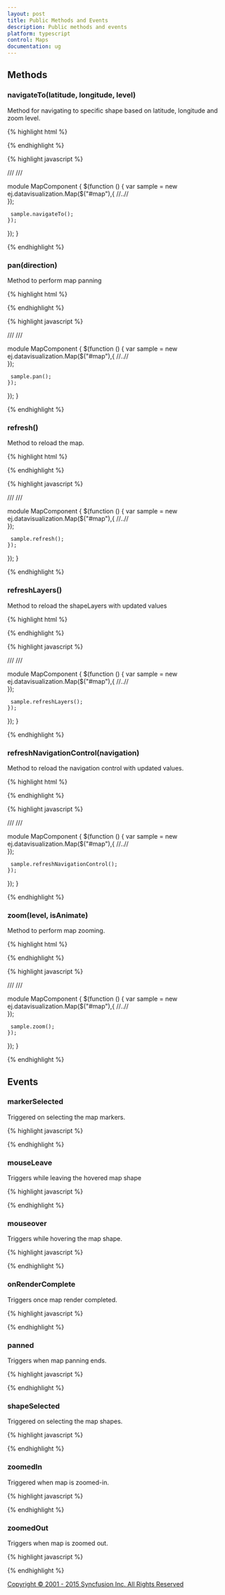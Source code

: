 ```yaml
---
layout: post
title: Public Methods and Events
description: Public methods and events
platform: typescript
control: Maps
documentation: ug
---
```



## Methods

### navigateTo(latitude, longitude, level)


Method for navigating to specific shape based on latitude, longitude and zoom level.




{% highlight html %}
 
<div id="map"></div> 

{% endhighlight %}


{% highlight javascript %}

/// <reference path="tsfiles/jquery.d.ts" />
/// <reference path="tsfiles/ej.web.all.d.ts" />

module MapComponent {
    $(function () {
        var sample = new ej.datavisualization.Map($("#map"),{
        //..//   
        });
 
     sample.navigateTo(); 
    });
});
}

{% endhighlight %}



### pan(direction)


Method to perform map panning



{% highlight html %}
 
<div id="map"></div> 

{% endhighlight %}


{% highlight javascript %}

/// <reference path="tsfiles/jquery.d.ts" />
/// <reference path="tsfiles/ej.web.all.d.ts" />

module MapComponent {
    $(function () {
        var sample = new ej.datavisualization.Map($("#map"),{
        //..//   
        });
 
     sample.pan(); 
    });
});
}

{% endhighlight %}



### refresh()


Method to reload the map.




{% highlight html %}
 
<div id="map"></div> 

{% endhighlight %}


{% highlight javascript %}

/// <reference path="tsfiles/jquery.d.ts" />
/// <reference path="tsfiles/ej.web.all.d.ts" />

module MapComponent {
    $(function () {
        var sample = new ej.datavisualization.Map($("#map"),{
        //..//   
        });
 
     sample.refresh(); 
    });
});
}

{% endhighlight %}



### refreshLayers()


Method to reload the shapeLayers with updated values




{% highlight html %}
 
<div id="map"></div> 

{% endhighlight %}


{% highlight javascript %}

/// <reference path="tsfiles/jquery.d.ts" />
/// <reference path="tsfiles/ej.web.all.d.ts" />

module MapComponent {
    $(function () {
        var sample = new ej.datavisualization.Map($("#map"),{
        //..//   
        });
 
     sample.refreshLayers(); 
    });
});
}

{% endhighlight %}



### refreshNavigationControl(navigation)


Method to reload the navigation control with updated values.




{% highlight html %}
 
<div id="map"></div> 

{% endhighlight %}


{% highlight javascript %}

/// <reference path="tsfiles/jquery.d.ts" />
/// <reference path="tsfiles/ej.web.all.d.ts" />

module MapComponent {
    $(function () {
        var sample = new ej.datavisualization.Map($("#map"),{
        //..//   
        });
 
     sample.refreshNavigationControl(); 
    });
});
}

{% endhighlight %}



### zoom(level, isAnimate)


Method to perform map zooming.




{% highlight html %}
 
<div id="map"></div> 

{% endhighlight %}


{% highlight javascript %}

/// <reference path="tsfiles/jquery.d.ts" />
/// <reference path="tsfiles/ej.web.all.d.ts" />

module MapComponent {
    $(function () {
        var sample = new ej.datavisualization.Map($("#map"),{
        //..//   
        });
 
     sample.zoom(); 
    });
});
}

{% endhighlight %}




## Events

### markerSelected


Triggered on selecting the map markers.


{% highlight javascript %}

<script>

//markerSelected event for Map 
  $(function () {
        var sample = new ej.datavisualization.Map($("#map"), {
              markerSelected: function () {
                 //..//
                }
            });
        });
       
</script>

{% endhighlight %}



### mouseLeave


Triggers while leaving the hovered map shape


{% highlight javascript %}

<script>

//mouseLeave event for Map 
  $(function () {
        var sample = new ej.datavisualization.Map($("#map"), {
              mouseLeave: function () {
                 //..//
                }
            });
        });
       
</script>

{% endhighlight %}



### mouseover


Triggers while hovering the map shape.


{% highlight javascript %}

<script>

//mouseover event for Map 
  $(function () {
        var sample = new ej.datavisualization.Map($("#map"), {
              mouseover: function () {
                 //..//
                }
            });
        });
       
</script>

{% endhighlight %}


### onRenderComplete


Triggers once map render completed.


{% highlight javascript %}

<script>

//onRenderComplete event for Map 
  $(function () {
        var sample = new ej.datavisualization.Map($("#map"), {
              onRenderComplete: function () {
                 //..//
                }
            });
        });
       
</script>

{% endhighlight %}



### panned


Triggers when map panning ends.


{% highlight javascript %}

<script>

//panned event for Map 
  $(function () {
        var sample = new ej.datavisualization.Map($("#map"), {
              panned: function () {
                 //..//
                }
            });
        });
       
</script>

{% endhighlight %}



### shapeSelected


Triggered on selecting the map shapes.


{% highlight javascript %}

<script>

//shapeSelected event for Map 
  $(function () {
        var sample = new ej.datavisualization.Map($("#map"), {
              shapeSelected: function () {
                 //..//
                }
            });
        });
       
</script>

{% endhighlight %}



### zoomedIn


Triggered when map is zoomed-in.


{% highlight javascript %}

<script>

//zoomedIn event for Map 
  $(function () {
        var sample = new ej.datavisualization.Map($("#map"), {
              zoomedIn: function () {
                 //..//
                }
            });
        });
       
</script>

{% endhighlight %}



### zoomedOut


Triggers when map is zoomed out.



{% highlight javascript %}

<script>

//zoomedOut event for Map 
  $(function () {
        var sample = new ej.datavisualization.Map($("#map"), {
              zoomedOut: function () {
                 //..//
                }
            });
        });
       
</script>

{% endhighlight %}

<a class="" href="http://www.syncfusion.com/copyright" target="_blank">Copyright &copy; 2001 - 2015 Syncfusion Inc. All Rights Reserved</a>

